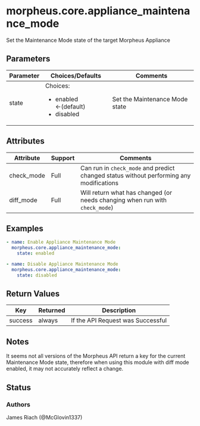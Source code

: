 # morpheus.core.appliance_maintenance_mode
Set the Maintenance Mode state of the target Morpheus Appliance

## Parameters

|Parameter|Choices/Defaults|Comments|
|---|---|---|
|state|Choices:<br/> <ul><li>enabled &larr;(default)</li><li>disabled</li></ul>|Set the Maintenance Mode state|

## Attributes

|Attribute|Support|Comments|
|---|---|---|
|check_mode|Full|Can run in ```check_mode``` and predict changed status without performing any modifications|
|diff_mode|Full|Will return what has changed (or needs changing when run with ```check_mode```)|

## Examples

```yaml
- name: Enable Appliance Maintenance Mode
  morpheus.core.appliance_maintenance_mode:
    state: enabled

- name: Disable Appliance Maintenance Mode
  morpheus.core.appliance_maintenance_mode:
    state: disabled
```

## Return Values

|Key|Returned|Description|
|---|---|---|
|success|always|If the API Request was Successful|

## Notes
It seems not all versions of the Morpheus API return a key for the current Maintenance Mode state, therefore when using this module with diff mode enabled, it may not accurately reflect a change.

## Status

### Authors
James Riach (@McGlovin1337)